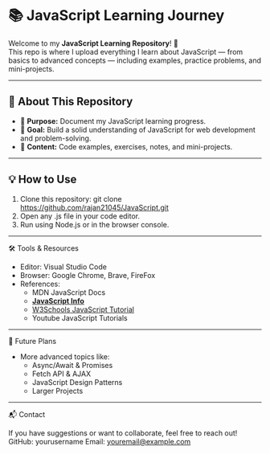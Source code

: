 # 📚 JavaScript Learning Journey

Welcome to my **JavaScript Learning Repository**! 🚀  
This repo is where I upload everything I learn about JavaScript — from basics to advanced concepts — including examples, practice problems, and mini-projects.

---

## 📌 About This Repository
- 📝 **Purpose:** Document my JavaScript learning progress.
- 🎯 **Goal:** Build a solid understanding of JavaScript for web development and problem-solving.
- 📂 **Content:** Code examples, exercises, notes, and mini-projects.

---

## 💡 How to Use
1.	Clone this repository:
    git clone https://github.com/rajan21045/JavaScript.git
2.	Open any .js file in your code editor.
3.	Run using Node.js or in the browser console.

---

🛠 Tools & Resources
- Editor: Visual Studio Code
- Browser: Google Chrome, Brave, FireFox
- References:
    - MDN JavaScript Docs
    - **[JavaScript Info](https://javascript.info/)**
    - [W3Schools JavaScript Tutorial](https://www.w3schools.com/js/) 
    - Youtube JavaScript Tutorials 


---

🚀 Future Plans
- More advanced topics like:
    - Async/Await & Promises
    - Fetch API & AJAX
    - JavaScript Design Patterns
    - Larger Projects

---

📬 Contact

If you have suggestions or want to collaborate, feel free to reach out!
GitHub: yourusername
Email: youremail@example.com





